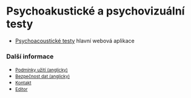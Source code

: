 # Psychoakustické a psychovizuální testy

  * [Psychoacoustické testy](/psychotest/) hlavní webová aplikace
  

### Další informace   
  * <small> [Podmínky užití (anglicky)](terms.md) </small>
  * <small> [Bezpečnost dat (anglicky)](security.md) </small>
  * <small> [Kontakt](https://www.hamu.cz/cs/veda-a-vyzkum/vedecka-pracoviste/marc/) </small>
  * <small> [Editor](/psychotest/editor.html) </small>

